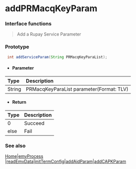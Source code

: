 # addPRMacqKeyParam

### Interface functions
> Add a Rupay Service Parameter

### Prototype

```java
 int addServiceParam(String PRMacqKeyParaList);
```

- #### Parameter
| Type   | Description                              |
| :----- | :--------------------------------------- |
| String | PRMacqKeyParaList parameter(Format: TLV) |


- #### Return
| Type | Description |
| :--- | :---------- |
| 0    | Succeed     |
| else | Fail        |



### See also

[Home](../README.md)|[emvProcess](emvProcess.md) |[readEmvData](readEmvData.md)|[initTermConfig](initTermConfig.md)|[addAidParam](addAidParam.md)|[addCAPKParam](addCAPKParam.md)